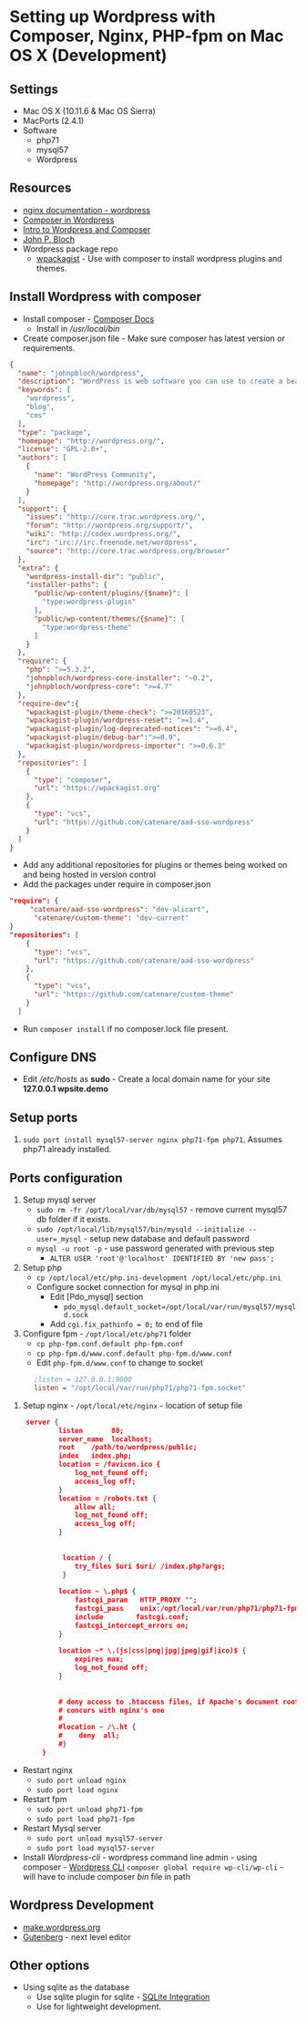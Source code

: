 # Setting up Wordpress with Composer, Nginx, PHP-fpm on Mac OS X (Development)
## Settings
* Mac OS X (10.11.6 & Mac OS Sierra)
* MacPorts (2.4.1)
* Software
    * php71
    * mysql57
    * Wordpress

## Resources
* [nginx documentation - wordpress](https://www.nginx.com/resources/wiki/start/topic/recipes/wordpress/)
* [Composer in Wordpress](http://composer.rarst.net/)
* [Intro to Wordpress and Composer](https://www.pmg.com/blog/composer-and-wordpress/)
* [John P. Bloch](https://code.johnpbloch.com/2015/07/upcoming-changes-to-my-wordpress-fork/)
* Wordpress package repo
    * [wpackagist](https://wpackagist.org/) - Use with composer to install wordpress plugins and themes.

## Install Wordpress with composer
* Install composer - [Composer Docs](https://getcomposer.org/doc/)
    * Install in */usr/local/bin*
* Create composer.json file - Make sure composer has latest version or requirements.
```json
{
  "name": "johnpbloch/wordpress",
  "description": "WordPress is web software you can use to create a beautiful website or blog.",
  "keywords": [
    "wordpress",
    "blog",
    "cms"
  ],
  "type": "package",
  "homepage": "http://wordpress.org/",
  "license": "GPL-2.0+",
  "authors": [
    {
      "name": "WordPress Community",
      "homepage": "http://wordpress.org/about/"
    }
  ],
  "support": {
    "issues": "http://core.trac.wordpress.org/",
    "forum": "http://wordpress.org/support/",
    "wiki": "http://codex.wordpress.org/",
    "irc": "irc://irc.freenode.net/wordpress",
    "source": "http://core.trac.wordpress.org/browser"
  },
  "extra": {
    "wordpress-install-dir": "public",
    "installer-paths": {
      "public/wp-content/plugins/{$name}": [
        "type:wordpress-plugin"
      ],
      "public/wp-content/themes/{$name}": [
        "type:wordpress-theme"
      ]
    }
  },
  "require": {
    "php": ">=5.3.2",
    "johnpbloch/wordpress-core-installer": "~0.2",
    "johnpbloch/wordpress-core": ">=4.7"
  },
  "require-dev":{
    "wpackagist-plugin/theme-check": ">=20160523",
    "wpackagist-plugin/wordpress-reset": ">=1.4",
    "wpackagist-plugin/log-deprecated-notices": ">=0.4",
    "wpackagist-plugin/debug-bar":">=0.9",
    "wpackagist-plugin/wordpress-importer": ">=0.6.3"
  },
  "repositories": [
    {
      "type": "composer",
      "url": "https://wpackagist.org"
    },
    {
      "type": "vcs",
      "url": "https://github.com/catenare/aad-sso-wordpress"
    }
  ]
}
```
* Add any additional repositories for plugins or themes being worked on and being hosted in version control
* Add the packages under require in composer.json
```json
"require": {
     "catenare/aad-sso-wordpress": "dev-alicart",
      "catenare/custom-theme": "dev-current"
}
"repositories": [
    {
      "type": "vcs",
      "url": "https://github.com/catenare/aad-sso-wordpress"
    },
    {
      "type": "vcs",
      "url": "https://github.com/catenare/custom-theme"
    }
  ]
```
* Run `composer install` if no composer.lock file present.
## Configure DNS
* Edit */etc/hosts* as **sudo** - Create a local domain name for your site **127.0.0.1 wpsite.demo**
## Setup ports
1. `sudo port install mysql57-server nginx php71-fpm php71`. Assumes php71 already installed.
## Ports configuration
1. Setup mysql server
    * `sudo rm -fr /opt/local/var/db/mysql57` - remove current mysql57 db folder if it exists.
    * `sudo /opt/local/lib/mysql57/bin/mysqld --initialize --user=_mysql` - setup new database and default password
    * `mysql -u root -p` - use password generated with previous step
        * `ALTER USER 'root'@'localhost' IDENTIFIED BY 'new pass';`
1. Setup php
    * `cp /opt/local/etc/php.ini-development /opt/local/etc/php.ini`
    * Configure socket connection for mysql in php.ini
        * Edit [Pdo_mysql] section
            * `pdo_mysql.default_socket=/opt/local/var/run/mysql57/mysqld.sock`
         * Add `cgi.fix_pathinfo = 0;` to end of file
1. Configure fpm - `/opt/local/etc/php71` folder
    * `cp php-fpm.conf.default php-fpm.conf`
    * `cp php-fpm.d/www.conf.default php-fpm.d/www.conf`
    * Edit `php-fpm.d/www.conf` to change to socket
```ini
      ;listen = 127.0.0.1:9000
      listen = "/opt/local/var/run/php71/php71-fpm.socket"
```
1. Setup nginx - `/opt/local/etc/nginx` - location of setup file
```json
    server {
            listen       80;
            server_name  localhost;
            root    /path/to/wordpress/public;
            index   index.php;
            location = /favicon.ico {
                log_not_found off;
                access_log off;
            }
            location = /robots.txt {
                allow all;
                log_not_found off;
                access_log off;
            }
    
    
             location / {
                try_files $uri $uri/ /index.php?args;
             }
    
            location ~ \.php$ {
                fastcgi_param   HTTP_PROXY "";
                fastcgi_pass    unix:/opt/local/var/run/php71/php71-fpm.socket;
                include        fastcgi.conf;
                fastcgi_intercept_errors on;
            }
    
            location ~* \.(js|css|png|jpg|jpeg|gif|ico)$ {
                expires max;
                log_not_found off;
            }
    
    
            # deny access to .htaccess files, if Apache's document root
            # concurs with nginx's one
            #
            #location ~ /\.ht {
            #    deny  all;
            #}
        }
```
* Restart nginx
    * `sudo port unload nginx`
    * `sudo port load nginx`
* Restart fpm
    * `sudo port unload php71-fpm`
    * `sudo port load php71-fpm`
* Restart Mysql server
    * `sudo port unload mysql57-server`
    * `sudo port load mysql57-server`
* Install *Wordpress-cli* - wordpress command line admin - using composer - [Wordpress CLI](http://wp-cli.org/)
    `composer global require wp-cli/wp-cli` - will have to include composer *bin* file in path

## Wordpress Development
* [make.wordpress.org](https://make.wordpress.org/core/)
* [Gutenberg](https://wordpress.github.io/gutenberg/) - next level editor

## Other options
* Using sqlite as the database
    * Use sqlite plugin for sqlite - [SQLite Integration](https://wordpress.org/plugins/sqlite-integration/)
    * Use for lightweight development.
